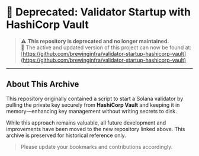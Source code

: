 # 🛑 Deprecated: Validator Startup with HashiCorp Vault

> ⚠️ **This repository is deprecated and no longer maintained.**  
> 🚀 The active and updated version of this project can now be found at:  
> [https://github.com/brewinginfra/validator-startup-hashicorp-vault](https://github.com/brewinginfra/validator-startup-hashicorp-vault)

---

## About This Archive

This repository originally contained a script to start a Solana validator by pulling the private key securely from **HashiCorp Vault** and keeping it in memory—enhancing key management without writing secrets to disk.

While this approach remains valuable, all future development and improvements have been moved to the new repository linked above. This archive is preserved for historical reference only.

> Please update your bookmarks and contributions accordingly.
